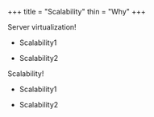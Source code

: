 +++
title = "Scalability"
thin = "Why"
+++


Server virtualization!

* Scalability1

* Scalability2

Scalability!

* Scalability1

* Scalability2


